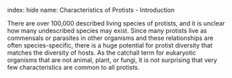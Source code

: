 index: hide
name: Characteristics of Protists - Introduction

There are over 100,000 described living species of protists, and it is unclear how many undescribed species may exist. Since many protists live as commensals or parasites in other organisms and these relationships are often species-specific, there is a huge potential for protist diversity that matches the diversity of hosts. As the catchall term for eukaryotic organisms that are not animal, plant, or fungi, it is not surprising that very few characteristics are common to all protists.
